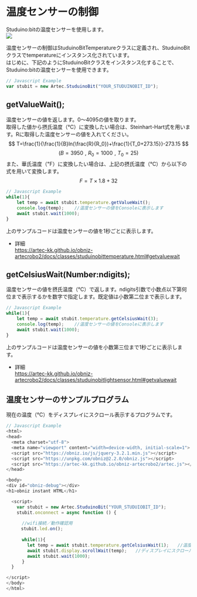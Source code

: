 
# 温度センサーの制御
Studuino:bitの温度センサーを使用します。<br>
![](https://i.imgur.com/ZRJiRGG.jpg)



温度センサーの制御はStuduinoBitTemperatureクラスに定義され、StuduinoBitクラスでtemperatureにインスタンス化されています。</br>
はじめに、下記のようにStuduinoBitクラスをインスタンス化することで、Studuino:bitの温度センサーを使用できます。
```Javascript
// Javascript Example
var stubit = new Artec.StuduinoBit("YOUR_STUDUINOBIT_ID");
```


## getValueWait();
温度センサーの値を返します。0～4095の値を取ります。<br>
取得した値から摂氏温度（℃）に変換したい場合は、Steinhart-Hart式を用います。Rに取得した温度センサーの値を入れてください。
$$
T=\frac{1}{\frac{1}{B}ln(\frac{R}{R_0})+\frac{1}{T_0+273.15}}-273.15
$$
$$
(B=3950\,\,,\,\,R_0=1000\,\,,\,\,T_0=25)
$$
また、華氏温度（℉）に変換したい場合は、上記の摂氏温度（℃）から以下の式を用いて変換します。
$$
F=T×1.8+32
$$
```Javascript
// Javascript Example
while(1){
    let temp = await stubit.temperature.getValueWait();
    console.log(temp);    //温度センサーの値をConsoleに表示します
    await stubit.wait(1000);
}
```
上のサンプルコードは温度センサーの値を1秒ごとに表示します。
* 詳細<br>
https://artec-kk.github.io/obniz-artecrobo2/docs/classes/studuinobittemperature.html#getvaluewait

## getCelsiusWait(Number:ndigits);
温度センサーの値を摂氏温度（℃）で返します。ndigits引数で小数点以下第何位まで表示するかを数字で指定します。既定値は小数第二位まで表示します。
```Javascript
// Javascript Example
while(1){
    let temp = await stubit.temperature.getCelsiusWait(3);
    console.log(temp);    //温度センサーの値をConsoleに表示します
    await stubit.wait(1000);
}
```
上のサンプルコードは温度センサーの値を小数第三位まで1秒ごとに表示します。
* 詳細<br>
https://artec-kk.github.io/obniz-artecrobo2/docs/classes/studuinobitlightsensor.html#getvaluewait

## 温度センサーのサンプルプログラム
現在の温度（℃）をディスプレイにスクロール表示するプログラムです。
```Javascript
// Javascript Example
<html>
<head>
  <meta charset="utf-8">
  <meta name="viewport" content="width=device-width, initial-scale=1">
  <script src="https://obniz.io/js/jquery-3.2.1.min.js"></script>
  <script src="https://unpkg.com/obniz@2.2.0/obniz.js"></script>
  <script src="https://artec-kk.github.io/obniz-artecrobo2/artec.js"></script>
</head>

<body>
<div id="obniz-debug"></div>
<h1>obniz instant HTML</h1>

  <script>
    var stubit = new Artec.StuduinoBit("YOUR_STUDUIOBIT_ID");
    stubit.onconnect = async function () {
    
      //wifi接続／動作確認用
    　stubit.led.on();
      
      while(1){
        let temp = await stubit.temperature.getCelsiusWait(1);　　//温度センサーの値を返します
        await stubit.display.scrollWait(temp);　　//ディスプレイにスクロール表示します
        await stubit.wait(1000);
      } 
  }

</script>
</body>
</html>
```
